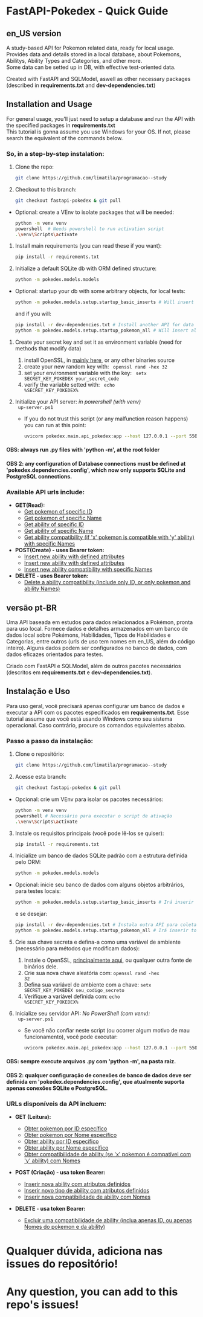# FastAPI-Pokedex - Quick Guide
## en_US version
 A study-based API for Pokemon related data, ready for local usage. Provides data and details stored in a local database, about Pokemons, Abilitys, Ability Types and Categories, and other more. \
 Some data can be setted up in DB, with effective test-oriented data.
 
 Created with FastAPI and SQLModel, aswell as other necessary packages (described in <b>requirements.txt</b> and <b>dev-dependencies.txt</b>)

## Installation and Usage
For general usage, you'll just need to setup a database and run the API with the specified packages in <b>requirements.txt</b> \
This tutorial is gonna assume you use Windows for your OS. If not, please search the equivalent of the commands below.

### So, in a step-by-step instalation:
1. Clone the repo:
	 ```bash
	 git clone https://github.com/limatila/programacao--study 
	 ```

2. Checkout to this branch:
	 ```bash
	 git checkout fastapi-pokedex & git pull
	 ``` 

- Optional: create a VEnv to isolate packages that will be needed:
	 ```bash
	 python -m venv venv 
	 powershell  # Needs powershell to run activation script
	 .\venv\Scripts\activate 
	 ```
1. Install main requirements (you can read these if you want):
   ```bash
   pip install -r requirements.txt
   ```

2. Initialize a default SQLite db with ORM defined structure:
   ```bash
   python -m pokedex.models.models 
	 ```

- Optional: startup your db with some arbitrary objects, for local tests:
   ```bash
   python -m pokedex.models.setup.startup_basic_inserts # Will insert a basic set of objects
   ```

	and if you will:

	 ```bash
   pip install -r dev-dependencies.txt # Install another API for data gathering
   python -m pokedex.models.setup.startup_pokemon_all # Will insert all pokemons known to date
	 ```

1. Create your secret key and set it as environment variable (need for methods that modify data) 
   1. install OpenSSL, in [mainly here](https://slproweb.com/products/Win32OpenSSL.html), or any other binaries source 
   2. create your new random key with: <code> openssl rand -hex 32 </code> 
   3. set your environment variable with the key: <code> setx SECRET_KEY_POKEDEX your_secret_code </code> 
   4. verify the variable setted with: <code> echo %SECRET_KEY_POKEDEX%</code>

2. Initialize your API server:
  *in powershell (with venv)* \
	<code> up-server.ps1 </code>
	
   - If you do not trust this script (or any malfunction reason happens) you can run at this point:
		```bash
		uvicorn pokedex.main.api_pokedex:app --host 127.0.0.1 --port 55001
		```

#### OBS: always run .py files with 'python -m', at the root folder
#### OBS 2: any configuration of Database connections must be defined at 'pokedex.dependencies.config', which now only supports SQLite and PostgreSQL connections.

### Available API urls include:
- **GET(Read):**
  - [Get pokemon of specific ID](http://localhost:55001/v1/get/pokemon/id/20/)
  - [Get pokemon of specific Name](http://localhost:55001/v1/get/pokemon/name/pikachu/)
  - [Get ability of specific ID](http://localhost:55001/v1/get/ability/id/2/)
  - [Get ability of specific Name](http://localhost:55001/v1/get/ability/name/fire%20spin/)
  - [Get ability compatibility (if 'x' pokemon is compatible with 'y' ability) with specific Names](http://localhost:55001/v1/get/abilitycompatibility?pokemon=charmander&ability=fire%20spin)
- **POST(Create) - uses Bearer token:**
  - [Insert new ability with defined attributes](http://localhost:55001/v1/post/ability?id=3&name=Fire%20Spin&effect=continuous%20damage&generation=1&category=special&type=fire)
  - [Insert new ability with defined attributes](http://localhost:55001/v1/post/abilitytype?id=4&name=eletric&color=%23FFD351)
  - [Insert new ability compatibility with specific Names](http://localhost:55001/v1/post/abilitycompatibility?id=5&pokemon=charmander&ability=fire%20spin)
- **DELETE - uses Bearer token:**
  - [Delete a ability compatibility (include only ID, or only pokemon and ability Names)](http://localhost:55001/v1/delete/abilitycompatibility?pokemon=charmander&ability=fire%20spin)

## versão pt-BR
Uma API baseada em estudos para dados relacionados a Pokémon, pronta para uso local. Fornece dados e detalhes armazenados em um banco de dados local sobre Pokémons, Habilidades, Tipos de Habilidades e Categorias, entre outros (urls de uso tem nomes em en_US, além do código inteiro).
Alguns dados podem ser configurados no banco de dados, com dados eficazes orientados para testes.

Criado com FastAPI e SQLModel, além de outros pacotes necessários (descritos em **requirements.txt** e **dev-dependencies.txt**).

## Instalação e Uso
Para uso geral, você precisará apenas configurar um banco de dados e executar a API com os pacotes especificados em **requirements.txt**. Esse tutorial assume que você está usando Windows como seu sistema operacional. Caso contrário, procure os comandos equivalentes abaixo.

### Passo a passo da instalação:
1. Clone o repositório:
   ```bash
   git clone https://github.com/limatila/programacao--study
   ```

2. Acesse esta branch:
   ```bash
   git checkout fastapi-pokedex & git pull
   ```

- Opcional: crie um VEnv para isolar os pacotes necessários:
   ```bash
   python -m venv venv
   powershell # Necessário para executar o script de ativação
   .\venv\Scripts\activate
   ```

3. Instale os requisitos principais (você pode lê-los se quiser):
   ```bash
   pip install -r requirements.txt
   ```

4. Inicialize um banco de dados SQLite padrão com a estrutura definida pelo ORM:
   ```bash
   python -m pokedex.models.models
   ```

- Opcional: inicie seu banco de dados com alguns objetos arbitrários, para testes locais:
   ```bash
   python -m pokedex.models.setup.startup_basic_inserts # Irá inserir um conjunto básico de objetos
   ```

   e se desejar:
   ```bash
   pip install -r dev-dependencies.txt # Instala outra API para coleta de dados
   python -m pokedex.models.setup.startup_pokemon_all # Irá inserir todos os pokémons conhecidos
   ```

5. Crie sua chave secreta e defina-a como uma variável de ambiente (necessário para métodos que modificam dados):
   1. Instale o OpenSSL, [principalmente aqui](https://slproweb.com/products/Win32OpenSSL.html), ou qualquer outra fonte de binários dele.
   2. Crie sua nova chave aleatória com: <code>openssl rand -hex 32</code>   
   3. Defina sua variável de ambiente com a chave: <code>setx SECRET_KEY_POKEDEX seu_codigo_secreto</code>   
   4. Verifique a variável definida com: <code>echo %SECRET_KEY_POKEDEX%</code>
   
6. Inicialize seu servidor API:
   *No PowerShell (com venv):* \
	<code> up-server.ps1 </code>

   - Se você não confiar neste script (ou ocorrer algum motivo de mau funcionamento), você pode executar:
     ```bash
     uvicorn pokedex.main.api_pokedex:app --host 127.0.0.1 --port 55001
     ```

#### OBS: sempre execute arquivos .py com 'python -m', na pasta raiz.
#### OBS 2: qualquer configuração de conexões de banco de dados deve ser definida em 'pokedex.dependencies.config', que atualmente suporta apenas conexões SQLite e PostgreSQL.

### URLs disponíveis da API incluem:
- **GET (Leitura):**
  - [Obter pokemon por ID específico](http://localhost:55001/v1/get/pokemon/id/20/)
  - [Obter pokemon por Nome específico](http://localhost:55001/v1/get/pokemon/name/pikachu/)
  - [Obter ability por ID específico](http://localhost:55001/v1/get/ability/id/2/)
  - [Obter ability por Nome específico](http://localhost:55001/v1/get/ability/name/fire%20spin/)
  - [Obter compatibilidade de ability (se 'x' pokemon é compatível com 'y' ability) com Nomes](http://localhost:55001/v1/get/abilitycompatibility?pokemon=charmander&ability=fire%20spin)

- **POST (Criação) - usa token Bearer:**
  - [Inserir nova ability com atributos definidos](http://localhost:55001/v1/post/ability?id=3&name=Fire%20Spin&effect=continuous%20damage&generation=1&category=special&type=fire)
  - [Inserir novo tipo de ability com atributos definidos](http://localhost:55001/v1/post/abilitytype?id=4&name=eletric&color=%23FFD351)
  - [Inserir nova compatibilidade de ability com Nomes](http://localhost:55001/v1/post/abilitycompatibility?id=5&pokemon=charmander&ability=fire%20spin)

- **DELETE - usa token Bearer:**
  - [Excluir uma compatibilidade de ability (inclua apenas ID, ou apenas Nomes do pokemon e da ability)](http://localhost:55001/v1/delete/abilitycompatibility?pokemon=charmander&ability=fire%20spin)

# Qualquer dúvida, adiciona nas issues do repositório!
# Any question, you can add to this repo's issues!

